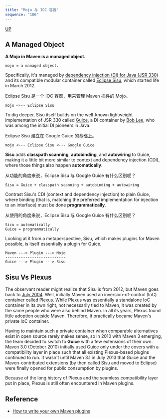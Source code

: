 ```yaml
---
title: "Mojo 与 IOC 容器"
sequence: "106"
---
```


[UP](/maven.html)


## A Managed Object

**A Mojo in Maven is a managed object.**

```text
mojo = a managed object.
```

Specifically, it's managed by [dependency injection (DI) for Java (JSR 330)](https://jcp.org/en/jsr/detail?id=330)
and its compatible modular container called [Eclipse Sisu](https://eclipse.org/sisu), which started life in March 2012.

Eclipse Sisu 是一个 IOC 容器，用来管理 Maven 插件的 Mojo。

```text
mojo <--- Eclipse Sisu
```

To dig deeper, Sisu itself builds on the well-known lightweight implementation of JSR 330 called [Guice](https://github.com/google/guice),
a DI container by [Bob Lee](https://twitter.com/crazybob), who was among the initial DI pioneers in Java.

Eclipse Sisu 建立在 Google Guice 的基础上。

```text
mojo <--- Eclipse Sisu <--- Google Guice
```

**Sisu** adds **classpath scanning**, **autobinding**, and **autowiring** to Guice,
making it a little bit more similar to context and dependency injection (CDI),
where those things also happen **automatically**.

从功能的角度来说，Eclipse Sisu 与 Google Guice 有什么区别呢？

```text
Sisu = Guice + classpath scanning + autobinding + autowiring
```

Contrast Sisu's CDI (context and dependency injection) to plain Guice,
where binding (that is, matching the preferred implementation for injection to an interface)
must be done **programmatically**.

从使用的角度来说，Eclipse Sisu 与 Google Guice 有什么区别呢？

```text
Sicu = automatically
Guice = programmatically
```

Looking at it from a metaperspective,
Sisu, which makes plugins for Maven possible,
is itself essentially a plugin for Guice.

```text
Maven ---> Plugin ---> Mojo
---------------------------
Guice ---> Plugin ---> Sisu
```

## Sisu Vs Plexus

The observant reader might realize that Sisu is from 2012,
but Maven goes back to [July 2004](https://www.theserverside.com/news/1364572/Maven-Magic).
Well, initially Maven used an inversion-of-control (IoC) container called [Plexus](https://blog.sonatype.com/2009/05/plexus-container-five-minute-tutorial/).
While Plexus was essentially a standalone IoC container in its own right,
not necessarily tied to Maven, it was created by the same people who were also behind Maven.
In all its years, Plexus found little adoption outside Maven.
Therefore, it practically became Maven's private IoC container.

Having to maintain such a private container
when comparable alternatives exist in open source rarely makes sense,
so in 2010 with Maven 3 emerging, the team decided to switch to **Guice** with a few extensions of their own.
Maven 3.0 (October 2010) initially used Guice only under the covers with a compatibility layer in place
such that all existing Plexus-based plugins continued to run.
It wasn't until Maven 3.1 in July 2013 that Guice and the Maven-contributed extensions
(by then called Sisu and moved to Eclipse) were finally opened for public consumption by plugins.

Because of the long history of Plexus and the seamless compatibility layer put in place,
Plexus is still often encountered in Maven plugins.

## Reference

- [How to write your own Maven plugins](https://blogs.oracle.com/javamagazine/post/how-to-write-your-own-maven-plugins)
